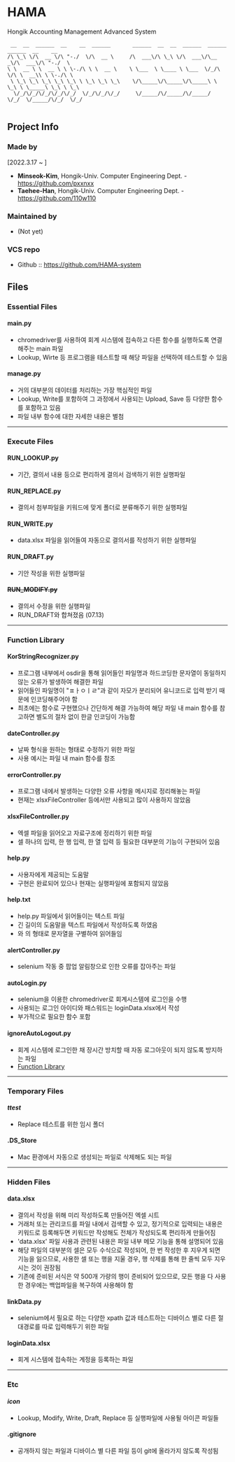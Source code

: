 # HAMA
Hongik Accounting Management Advanced System

```
 __  __  ______  __    __  ______       ______  __  __  ______  ______  ______  __    __
/\ \_\ \/\  __ \/\ "-./  \/\  __ \     /\  ___\/\ \_\ \/\  ___\/\__  _\/\  ___\/\ "-./  \
\ \  __ \ \  __ \ \ \-./\ \ \  __ \    \ \___  \ \____ \ \___  \/_/\ \/\ \  __\\ \ \-./\ \
 \ \_\ \_\ \_\ \_\ \_\ \ \_\ \_\ \_\    \/\_____\/\_____\/\_____\ \ \_\ \ \_____\ \_\ \ \_\
  \/_/\/_/\/_/\/_/\/_/  \/_/\/_/\/_/     \/_____/\/_____/\/_____/  \/_/  \/_____/\/_/  \/_/
   
```

## Project Info

### Made by
[2022.3.17 ~ ]
* **Minseok-Kim**, Hongik-Univ. Computer Engineering Dept. - https://github.com/pxxnxx
* **Taehee-Han**, Hongik-Univ. Computer Engineering Dept. - https://github.com/110w110

### Maintained by
* (Not yet)

### VCS repo
* Github :: https://github.com/HAMA-system

## Files

### Essential Files
 
####  **main.py**
* chromedriver를 사용하여 회계 시스템에 접속하고 다른 함수를 실행하도록 연결해주는 main 파일
* Lookup, Wirte 등 프로그램을 테스트할 때 해당 파일을 선택하여 테스트할 수 있음
 
####  **manage.py**
* 거의 대부분의 데이터를 처리하는 가장 핵심적인 파일
* Lookup, Write를 포함하여 그 과정에서 사용되는 Upload, Save 등 다양한 함수를 포함하고 있음
* 파일 내부 함수에 대한 자세한 내용은 별첨

---
### Execute Files

#### **RUN_LOOKUP.py**
* 기간, 결의서 내용 등으로 편리하게 결의서 검색하기 위한 실행파일
  
#### **RUN_REPLACE.py**
* 결의서 첨부파일을 키워드에 맞게 폴더로 분류해주기 위한 실행파일
  
#### **RUN_WRITE.py**
* data.xlsx 파일을 읽어들여 자동으로 결의서를 작성하기 위한 실행파일
  
#### **RUN_DRAFT.py**
* 기안 작성을 위한 실행파일
  
####  ~~RUN_MODIFY.py~~
* 결의서 수정을 위한 실행파일
* RUN_DRAFT와 합쳐졌음 (07.13)
  
---
### Function Library
  
####  KorStringRecognizer.py
* 프로그램 내부에서 osdir을 통해 읽어들인 파일명과 하드코딩한 문자열이 동일하지 않는 오류가 발생하여 해결한 파일
* 읽어들인 파일명이 "ㅍㅏㅇㅣㄹ"과 같이 자모가 분리되어 유니코드로 입력 받기 때문에 인코딩해주어야 함
* 최초에는 함수로 구현했으나 간단하게 해결 가능하여 해당 파일 내 main 함수를 참고하면 별도의 절차 없이 한글 인코딩이 가능함
	 
####  dateController.py
* 날짜 형식을 원하는 형태로 수정하기 위한 파일
* 사용 예시는 파일 내 main 함수를 참조

####  errorController.py
* 프로그램 내에서 발생하는 다양한 오류 사항을 메시지로 정리해놓는 파일
* 현재는 xlsxFileController 등에서만 사용되고 많이 사용하지 않았음
	 
####  xlsxFileController.py
* 엑셀 파일을 읽어오고 자료구조에 정리하기 위한 파일
* 셀 하나의 입력, 한 행 입력, 한 열 입력 등 필요한 대부분의 기능이 구현되어 있음
	 
####  help.py
* 사용자에게 제공되는 도움말
* 구현은 완료되어 있으나 현재는 실행파일에 포함되지 않았음
 
####  help.txt
* help.py 파일에서 읽어들이는 텍스트 파일
* 긴 길이의 도움말을 텍스트 파일에서 작성하도록 하였음
* <a>와 </a>의 형태로 문자열을 구별하여 읽어들임

####  alertController.py
* selenium 작동 중 팝업 알림창으로 인한 오류를 잡아주는 파일

####  autoLogin.py
* selenium을 이용한 chromedriver로 회계시스템에 로그인을 수행
* 사용되는 로그인 아이디와 패스워드는 loginData.xlsx에서 작성
* 부가적으로 필요한 함수 포함

####  ignoreAutoLogout.py
* 회계 시스템에 로그인한 채 장시간 방치할 때 자동 로그아웃이 되지 않도록 방지하는 파일
* [Function Library](https://github.com/HAMA-system/HAMA/tree/main/FUNC_LIBRARY)
	
---
### Temporary Files

#### _ttest_
* Replace 테스트를 위한 임시 폴더
  
####  .DS_Store
* Mac 환경에서 자동으로 생성되는 파일로 삭제해도 되는 파일  

---
### Hidden Files

#### data.xlsx
* 결의서 작성을 위해 미리 작성하도록 만들어진 엑셀 시트
* 거래처 또는 관리코드를 파일 내에서 검색할 수 있고, 정기적으로 입력되는 내용은 키워드로 등록해두면 키워드만 작성해도 전체가 작성되도록 편리하게 만들어짐
* 'data.xlsx' 파일 사용과 관련된 내용은 파일 내부 메모 기능을 통해 설명되어 있음
* 해당 파일의 대부분의 셀은 모두 수식으로 작성되어, 한 번 작성한 후 지우게 되면 기능을 잃으므로, 사용한 셀 또는 행을 지울 경우, 행 삭제를 통해 한 줄씩 모두 지우시는 것이 권장됨
* 기존에 준비된 서식은 약 500개 가량의 행이 준비되어 있으므로, 모든 행을 다 사용한 경우에는 백업파일을 복구하여 사용해야 함

#### linkData.py
* selenium에서 필요로 하는 다양한 xpath 값과 테스트하는 디바이스 별로 다른 절대경로를 따로 입력해두기 위한 파일

#### loginData.xlsx
* 회계 시스템에 접속하는 계정을 등록하는 파일

---
### Etc

####  _icon_
* Lookup, Modify, Write, Draft, Replace 등 실행파일에 사용될 아이콘 파일들
  
####  .gitignore
* 공개하지 않는 파일과 디바이스 별 다른 파일 등이 git에 올라가지 않도록 작성됨


 

  
